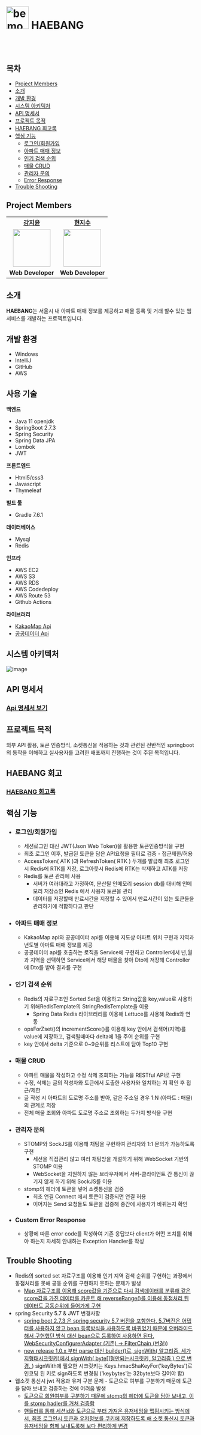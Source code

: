# <img width="60" alt="bemo_icon" src="https://github.com/HaeBangProject/HAEBANG/assets/59076085/128deff0-b54c-46aa-ba85-130f52dba780"> HAEBANG

<br>

<br>

## 목차

- [Project Members](#project-members) 
- [소개](#소개) 
- [개발 환경](#개발-환경)
- [시스템 아키텍처](#시스템-아키텍처)
- [API 명세서](#api-명세서)
- [프로젝트 목적](#프로젝트-목적)
- [HAEBANG 회고록](#HAEBANG-회고록)
- [핵심 기능](#핵심-기능)
  - [로그인/회원가입](#로그인회원가입)
  - [아파트 매매 정보](#아파트-매매-정보)
  - [인기 검색 순위](#인기-검색-순위)
  - [매물 CRUD](#매물-CRUD)
  - [관리자 문의](#관리자-문의)
  - [Error Response](#custom-error-response)
- [Trouble Shooting](#Trouble-Shooting)

## Project Members

<table>
   <tr>
    <td align="center"><b><a href="https://github.com/jeeyoun-kang">강지윤</a></b></td>
    <td align="center"><b><a href="https://github.com/jisoo615">현지수</a></b></td>
  <tr>
     <td align="center"><a href="https://github.com/jeeyoun-kang"><img src="https://avatars.githubusercontent.com/u/59076085?v=4" width="100px" /></a></td>
    <td align="center"><a href="https://github.com/jisoo615"><img src="https://avatars.githubusercontent.com/u/57720285?v=4" width="100px" /></a></td>
  </tr>
  <tr>
    <td align="center"><b>Web Developer</b></td>
    <td align="center"><b>Web Developer</b></td>
</table>


## 소개

**HAEBANG**는 서울시 내 아파트 매매 정보를 제공하고 매물 등록 및 거래 할수 있는 웹서비스를 개발하는 프로젝트입니다. <br>

## 개발 환경

- Windows
- IntelliJ 
- GitHub
- AWS

## 사용 기술

**백엔드**

- Java 11 openjdk
- SpringBoot 2.7.3
- Spring Security
- Spring Data JPA 
- Lombok
- JWT

**프론트엔드**

- Html5/css3
- Javascript
- Thymeleaf

**빌드 툴**

- Gradle 7.6.1

**데이터베이스**

- Mysql
- Redis

**인프라** 

- AWS EC2
- AWS S3
- AWS RDS
- AWS Codedeploy
- AWS Route 53
- Github Actions

**라이브러리**

- [KakaoMap Api](https://apis.map.kakao.com/)
- [공공데이터 Api](https://www.data.go.kr/)

## 시스템 아키텍처

![image](https://github.com/HaeBangProject/HAEBANG/assets/59076085/adfbe988-65fa-4506-96f3-9c29be9a728e)


## API 명세서

### [Api 명세서 보기](https://documenter.getpostman.com/view/17346598/2s93kz659T)



## 프로젝트 목적

외부 API 활용, 토큰 인증방식, 소켓통신을 적용하는 것과 관련된 전반적인 springboot의 동작을 이해하고 실사용자를 고려한 배포까지 진행하는 것이 주된 목적입니다.



## HAEBANG 회고

### [HAEBANG 회고록](https://goofy-hoverfly-fbf.notion.site/fb804fd9cbca4e1298f111f9f21a75a2?v=98ca6cf74bb94745b5e16fd62c8b8bda)



## 핵심 기능

 - ### 로그인/회원가입

    * 세션로그인 대신 JWT(Json Web Token)을 활용한 토큰인증방식을 구현
    * 최초 로그인 이후, 발급된 토큰을 담은 API요청을 필터로 검증 - 접근제한/허용
    * AccessToken( ATK )과 RefreshToken( RTK ) 두개를 발급해 최초 로그인 시 Redis에 RTK를 저장, 로그아웃시 Redis에 RTK는 삭제하고 ATK를 저장
    * Redis를 토큰 관리에 사용
      * 서버가 여러대라고 가정하여, 분산될 인메모리 session db를 대비해 인메모리 저장소인 Redis 에서 사용자 토큰을 관리
      * 데이터를 저장할때 만료시간을 지정할 수 있어서 만료시간이 있는 토큰들을 관리하기에 적합하다고 판단

- ### 아파트 매매 정보

  - KakaoMap api와 공공데이터 api를 이용해 지도상 아파트 위치 구현과 지역과 년도별 아마트 매매 정보를 제공
  - 공공데이터 api를 호출하는 로직을 Service에 구현하고 Controller에서 년,월과 지역을 선택하면 Service에서 해당 매물을 찾아 Dto에 저장해 Controller에 Dto를 받아 결과를 구현

- ### 인기 검색 순위

  - Redis의 자료구조인 Sorted Set을 이용하고 String값을 key,value로 사용하기 위해RedisTemplate의 StringRedisTemplate을 이용
    - Spring Data Redis 라이브러리를 이용해 Lettuce를 사용해 Redis와 연동
  - opsForZset()의 incrementScore()를 이용해 key 안에서 검색어(지역)를 value에 저장하고, 검색될때마다  delta에 1을 주어 순위를 구현
  - key 안에서 delta 기준으로 0~9순위를 리스트에 담아 Top10 구현

- ### 매물 CRUD

  * 아파트 매물을 작성하고 수정 삭제 조회하는 기능을 RESTful API로 구현
  * 수정, 삭제는 글의 작성자와 토큰에서 도출한 사용자와 일치하는 지 확인 후 접근/제한
  * 글 작성 시 아파트의 도로명 주소를 받아, 같은 주소일 경우 1:N (아파트 : 매물)의 관계로 저장
  * 전체 매물 조회와 아파트 도로명 주소로 조회하는 두가지 방식을 구현

- ### 관리자 문의

  * STOMP와 SockJS를 이용해 채팅을 구현하여 관리자와 1:1 문의가 가능하도록 구현
    * 세션을 직접관리 않고 여러 채팅방을 개설하기 위해 WebSocket 기반의 STOMP 이용
    * WebSocket을 지원하지 않는 브라우저에서 서버-클라이언트 간 통신이 끊기지 않게 하기 위해 SockJS를 이용
  * stomp의 헤더에 토큰을 넣어 소켓통신을 검증
    * 최초 연결 Connect 에서 토큰이 검증되면 연결 허용
    * 이어지는 Send 요청들도 토큰을 검증해 중간에 사용자가 바뀌는지 확인

- ### Custom Error Response

  * 상황에 따른 error code를 작성하여 기존 응답보다 client가 어떤 조치를 취해야 하는지 자세히 안내하는 Exception Handler를 작성

## Trouble Shooting
- Redis의 sorted set 자료구조를 이용해 인기 지역 검색 순위를 구현하는 과정에서 동점처리를 못해 공동 순위를 구현하지 못하는 문제가 발생
  - [Map 자료구조를 이용해 score값을 기준으로 다시 검색데이터를 분류해 같은 score값을 가진 데이터를 카운트 해 reverseRange()를 이용해 동점처리 된 데이터도 공동순위에 들어가게 구현](https://github.com/HaeBangProject/HAEBANG/blob/bfe7e36905e51443391b8d21349d4b6a16618360/src/main/java/com/haebang/haebang/service/RedisService.java#L40)
- spring Security 5.7 & JWT 변경사항
  - [spring boot 2.7.3 은 spring security 5.7 버전을 포함한다. 5.7버전은 어댑터를 사용하지 않고 bean 등록방식을 사용하도록 바뀌었기 때문에 오버라이드 해서 구현했던 방식 대신 bean으로 등록하여 사용하면 된다. WebSecurityConfigurerAdapter (기존) → FilterChain (변경)](https://github.com/HaeBangProject/HAEBANG/blob/bfe7e36905e51443391b8d21349d4b6a16618360/src/main/java/com/haebang/haebang/configuration/SecurityConfig.java#L20))
  - [new release 1.0.x 부터 parse 대신 builder()로, <u>signWith( 알고리즘, 세가지형태시크릿키)</u>에서 <u>signWith( byte[]형만되는시크릿키, 알고리즘 )</u> 으로 변경. ](https://github.com/HaeBangProject/HAEBANG/blob/bfe7e36905e51443391b8d21349d4b6a16618360/src/main/java/com/haebang/haebang/utils/JwtProvider.java#L29))
    signWith에 필요한 시크릿키는 Keys.hmacShaKeyFor('keyBytes')로 인코딩 된 키로 sign하도록 변경됨 ('keybytes'는 32byte보다 길어야 함)
- 웹소켓 통신시 jwt 적용과 유저 구분 문제 - 토큰으로 여부를 구분하기 때문에 토큰을 담아 보내고 검증하는 것에 어려움 발생
  - [토큰으로 회원여부를 구분하기 때문에 stomp의 헤더에 토큰을 담아 보내고, 이를 stomp hadler를 거쳐 검증함](https://github.com/HaeBangProject/HAEBANG/blob/bfe7e36905e51443391b8d21349d4b6a16618360/src/main/java/com/haebang/haebang/utils/StompHandler.java#L20)
  - [핸들러를 통해 <u>세션id와 토큰으로 부터 가져온 유저네임을 맵핑시키는 방식</u>에서, 최초 로그인시 토큰과 유저정보를 쿠키에 저장하도록 해 소켓 <u>통신시 토큰과 유저네임을 함께 보내도록해 보다 </u>편리하게 변경](https://github.com/HaeBangProject/HAEBANG/blob/bfe7e36905e51443391b8d21349d4b6a16618360/src/main/java/com/haebang/haebang/utils/StompHandler.java#L20)
